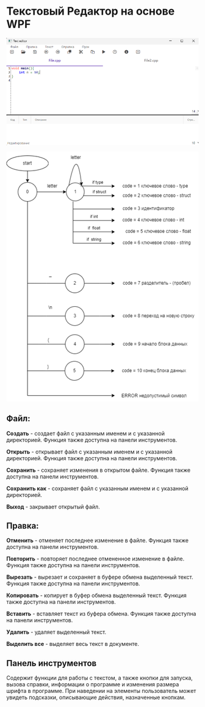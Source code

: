 <!DOCTYPE html>
<html lang="ru">
<head>
<meta charset="UTF-8">
<meta name="viewport" content="width=device-width, initial-scale=1.0">

</head>
<body>
<h1>Текстовый Редактор на основе WPF</h1>
<p><img src="screen.png"></p>
<p><img src="лек.png"></p>
<h2>Файл:</h2>
<p><strong>Создать</strong> - создает файл с указанным именем и с указанной директорией. Функция также доступна на панели инструментов.</p>
<p><strong>Открыть</strong> - открывает файл с указанным именем и с указанной директорией. Функция также доступна на панели инструментов.</p>
<p><strong>Сохранить</strong> - сохраняет изменения в открытом файле. Функция также доступна на панели инструментов.</p>
<p><strong>Сохранить как</strong> - сохраняет файл с указанным именем и с указанной директорией.</p>
<p><strong>Выход</strong> - закрывает открытый файл.</p>

<h2>Правка:</h2>
<p><strong>Отменить</strong> - отменяет последнее изменение в файле. Функция также доступна на панели инструментов.</p>
<p><strong>Повторить</strong> - повторяет последнее отмененное изменение в файле. Функция также доступна на панели инструментов.</p>
<p><strong>Вырезать</strong> - вырезает и сохраняет в буфере обмена выделенный текст. Функция также доступна на панели инструментов.</p>
<p><strong>Копировать</strong> - копирует в буфер обмена выделенный текст. Функция также доступна на панели инструментов.</p>
<p><strong>Вставить</strong> - вставляет текст из буфера обмена. Функция также доступна на панели инструментов.</p>
<p><strong>Удалить</strong> - удаляет выделенный текст.</p>
<p><strong>Выделить все</strong> - выделяет весь текст в документе.</p>

<h2>Панель инструментов</h2>
<p>Содержит функции для работы с текстом, а также кнопки для запуска, вызова справки, информации о программе и изменения размера шрифта в программе. При наведении на элементы пользователь может увидеть подсказки, описывающие действия, назначенные кнопкам.</p>

</body>
</html>

